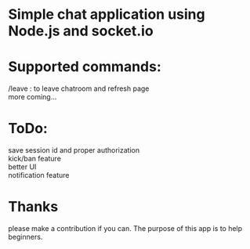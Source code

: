 # Simple chat application using Node.js and socket.io
 
# Supported commands:
  /leave : to leave chatroom and refresh page <br>
    more coming...
    
# ToDo: 
  save session id and proper authorization <br>
  kick/ban feature <br>
  better UI <br>
  notification feature
  
  # Thanks
  please make a contribution if you can. The purpose of this app is to help beginners.
  
  
